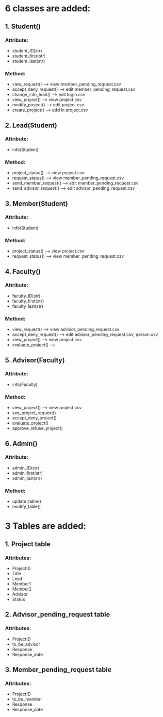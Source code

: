 # 6 classes are added:

## 1. Student()

### Attribute:

- student_ID(str)
- student_first(str)
- student_last(str)

### Method:

- view_request() --> view member_pending_request.csv
- accept_deny_request() --> edit member_pending_request.csv
- change_into_lead() --> edit login.csv
- view_project() --> view project.csv
- modify_project() --> edit project.csv
- create_project() --> add in project.csv

## 2. Lead(Student)

### Attribute:

- info(Student)

### Method:

- project_status() --> view project.csv
- request_status() --> view member_pending_request.csv
- send_member_request() --> edit member_pending_request.csv
- send_advisor_request() --> edit advisor_pending_request.csv

## 3. Member(Student)

### Attribute:

- info(Student)

### Method:

- project_status() --> view project.csv
- request_status() --> view member_pending_request.csv

## 4. Faculty()

### Attribute:

- faculty_ID(str)
- faculty_first(str)
- faculty_last(str)

### Method:

- view_request() --> view advisor_pending_request.csv
- accept_deny_request() --> edit advisor_pending_request.csv, person.csv  
- view_project() --> view project.csv
- evaluate_project() --> 

## 5. Advisor(Faculty)

### Attribute:

- info(Faculty)

### Method:

- view_project() --> view project.csv
- see_project_request()
- accept_deny_project()
- evaluate_project()
- approve_refuse_project()

## 6. Admin()

### Attribute:

- admin_ID(str)
- admin_first(str)
- admin_last(str)

### Method:

- update_table()
- modify_table()


# 3 Tables are added:

## 1. Project table

### Attributes:
- ProjectID
- Title
- Lead
- Member1
- Member2
- Advisor
- Status

## 2. Advisor_pending_request table

### Attributes:
- ProjectID
- to_be_advisor
- Response
- Response_date

## 3. Member_pending_request table

### Attributes:
- ProjectID
- to_be_member
- Response
- Response_date
